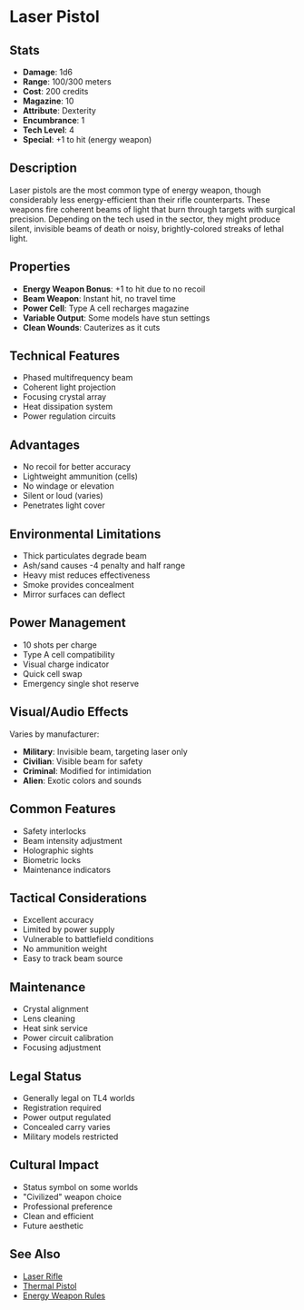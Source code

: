 # Laser Pistol

## Stats
- **Damage**: 1d6
- **Range**: 100/300 meters
- **Cost**: 200 credits
- **Magazine**: 10
- **Attribute**: Dexterity
- **Encumbrance**: 1
- **Tech Level**: 4
- **Special**: +1 to hit (energy weapon)

## Description
Laser pistols are the most common type of energy weapon, though considerably less energy-efficient than their rifle counterparts. These weapons fire coherent beams of light that burn through targets with surgical precision. Depending on the tech used in the sector, they might produce silent, invisible beams of death or noisy, brightly-colored streaks of lethal light.

## Properties
- **Energy Weapon Bonus**: +1 to hit due to no recoil
- **Beam Weapon**: Instant hit, no travel time
- **Power Cell**: Type A cell recharges magazine
- **Variable Output**: Some models have stun settings
- **Clean Wounds**: Cauterizes as it cuts

## Technical Features
- Phased multifrequency beam
- Coherent light projection
- Focusing crystal array
- Heat dissipation system
- Power regulation circuits

## Advantages
- No recoil for better accuracy
- Lightweight ammunition (cells)
- No windage or elevation
- Silent or loud (varies)
- Penetrates light cover

## Environmental Limitations
- Thick particulates degrade beam
- Ash/sand causes -4 penalty and half range
- Heavy mist reduces effectiveness
- Smoke provides concealment
- Mirror surfaces can deflect

## Power Management
- 10 shots per charge
- Type A cell compatibility
- Visual charge indicator
- Quick cell swap
- Emergency single shot reserve

## Visual/Audio Effects
Varies by manufacturer:
- **Military**: Invisible beam, targeting laser only
- **Civilian**: Visible beam for safety
- **Criminal**: Modified for intimidation
- **Alien**: Exotic colors and sounds

## Common Features
- Safety interlocks
- Beam intensity adjustment
- Holographic sights
- Biometric locks
- Maintenance indicators

## Tactical Considerations
- Excellent accuracy
- Limited by power supply
- Vulnerable to battlefield conditions
- No ammunition weight
- Easy to track beam source

## Maintenance
- Crystal alignment
- Lens cleaning
- Heat sink service
- Power circuit calibration
- Focusing adjustment

## Legal Status
- Generally legal on TL4 worlds
- Registration required
- Power output regulated
- Concealed carry varies
- Military models restricted

## Cultural Impact
- Status symbol on some worlds
- "Civilized" weapon choice
- Professional preference
- Clean and efficient
- Future aesthetic

## See Also
- [Laser Rifle](laser-rifle.md)
- [Thermal Pistol](thermal-pistol.md)
- [Energy Weapon Rules](../../../combat-rules/energy-weapons.md)